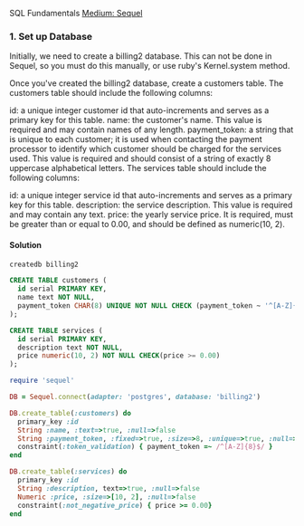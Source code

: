 SQL Fundamentals [Medium: Sequel](https://launchschool.com/exercises/8fadedde)

### 1. Set up Database

Initially, we need to create a billing2 database. This can not be done in Sequel, so you must do this manually, or use ruby's Kernel.system method.

Once you've created the billing2 database, create a customers table. The customers table should include the following columns:

id: a unique integer customer id that auto-increments and serves as a primary key for this table.
name: the customer's name. This value is required and may contain names of any length.
payment_token: a string that is unique to each customer; it is used when contacting the payment processor to identify which customer should be charged for the services used. This value is required and should consist of a string of exactly 8 uppercase alphabetical letters.
The services table should include the following columns:

id: a unique integer service id that auto-increments and serves as a primary key for this table.
description: the service description. This value is required and may contain any text.
price: the yearly service price. It is required, must be greater than or equal to 0.00, and should be defined as numeric(10, 2).


#### Solution

```bash
createdb billing2
```

```sql
CREATE TABLE customers (
  id serial PRIMARY KEY,
  name text NOT NULL,
  payment_token CHAR(8) UNIQUE NOT NULL CHECK (payment_token ~ '^[A-Z]{8}$')
);

CREATE TABLE services (
  id serial PRIMARY KEY,
  description text NOT NULL,
  price numeric(10, 2) NOT NULL CHECK(price >= 0.00)
);
```

```ruby
require 'sequel'

DB = Sequel.connect(adapter: 'postgres', database: 'billing2')

DB.create_table(:customers) do
  primary_key :id
  String :name, :text=>true, :null=>false
  String :payment_token, :fixed=>true, :size=>8, :unique=>true, :null=>false
  constraint(:token_validation) { payment_token =~ /^[A-Z]{8}$/ }
end

DB.create_table(:services) do
  primary_key :id
  String :description, text=>true, :null=>false
  Numeric :price, :size=>[10, 2], :null=>false
  constraint(:not_negative_price) { price >= 0.00}
end
  
```